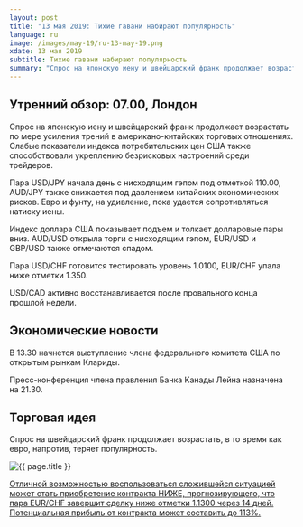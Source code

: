 ```yaml
---
layout: post
title: "13 мая 2019: Тихие гавани набирают популярность"
language: ru
image: /images/may-19/ru-13-may-19.png
xdate: 13 мая 2019
subtitle: Тихие гавани набирают популярность
summary: "Спрос на японскую иену и швейцарский франк продолжает возрастать по мере усиления трений в американо-китайских торговых отношениях. Слабые показатели индекса потребительских цен США также способствовали укреплению безрисковых настроений среди трейдеров"
---
```

## Утренний обзор: 07.00, Лондон
 
Спрос на японскую иену и швейцарский франк продолжает возрастать по мере усиления трений в американо-китайских торговых отношениях. Слабые показатели индекса потребительских цен США также способствовали укреплению безрисковых настроений среди трейдеров.

Пара USD/JPY начала день с нисходящим гэпом под отметкой 110.00, AUD/JPY также снижается под давлением китайских экономических рисков. Евро и фунту, на удивление, пока удается сопротивляться натиску иены.

Индекс доллара США показывает подъем и толкает долларовые пары вниз. AUD/USD открыла торги с нисходящим гэпом, EUR/USD и GBP/USD также отмечаются спадом.

Пара USD/CHF готовится тестировать уровень 1.0100, EUR/CHF упала ниже отметки 1.350.

USD/CAD активно восстанавливается после провального конца прошлой недели.
 
## Экономические новости
В 13.30 начнется выступление члена федерального комитета США по открытым рынкам Клариды.

Пресс-конференция члена правления Банка Канады Лейна назначена на 21.30.
 
## Торговая идея
 
Спрос на швейцарский франк продолжает возрастать, в то время как евро, напротив, теряет популярность.

<img src="{{ site.url }}/images/may-19/ru-13-may-19.png" alt="{{ page.title }}"  title="{{ page.title }}">

<a href="%LINK%%?currency=USD&amp;market=forex&underlying=frxEURCHF&formname=higherlower&duration_amount=14&duration_units=d&amount=10&amount_type=stake&expiry_type=duration&barrier=1.1300" target="_blank" rel="noopener noreferrer nofollow">Отличной возможностью воспользоваться сложившейся ситуацией может стать приобретение контракта НИЖЕ, прогнозирующего, что пара EUR/CHF завершит сделку ниже отметки 1.1300 через 14 дней. Потенциальная прибыль от контракта может составить до 113%.</a>
